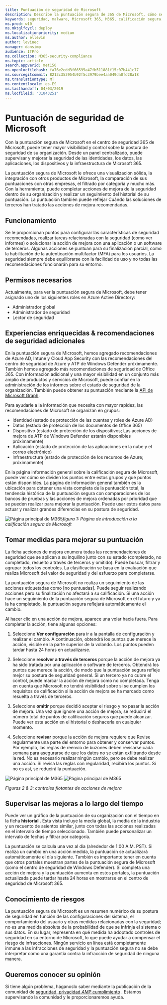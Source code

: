 ```yaml
---
title: Puntuación de seguridad de Microsoft
description: Describe la puntuación segura de 365 de Microsoft, cómo se calculan los detalles y qué administradores de seguridad pueden esperar usarlos.
keywords: seguridad, malware, Microsoft 365, M365, calificación segura, centro de seguridad, acciones de mejora
ms.prod: w10
ms.mktglfcycl: deploy
ms.localizationpriority: medium
ms.author: ellevin
author: levinec
manager: dansimp
audience: ITPro
ms.collection: M365-security-compliance
ms.topic: article
search.appverid: met150
ms.openlocfilehash: fa76e2edd3f66595a47fb511881f15c07b441c77
ms.sourcegitcommit: 8213c353954b92f5c3979bee4aa049da0fd28a18
ms.translationtype: MT
ms.contentlocale: es-ES
ms.lasthandoff: 04/03/2019
ms.locfileid: "31043251"
---
```

# <a name="microsoft-secure-score"></a>Puntuación de seguridad de Microsoft

Con la puntuación segura de Microsoft en el centro de seguridad 365 de Microsoft, puede tener mayor visibilidad y control sobre la postura de seguridad de su organización. Desde un panel centralizado, puede supervisar y mejorar la seguridad de las identidades, los datos, las aplicaciones, los dispositivos y la infraestructura de Microsoft 365.

La puntuación segura de Microsoft le ofrece una visualización sólida, la integración con otros productos de Microsoft, la comparación de sus puntuaciones con otras empresas, el filtrado por categoría y mucho más. Con la herramienta, puede completar acciones de mejora de la seguridad dentro de su organización y realizar un seguimiento del historial de su puntuación. La puntuación también puede reflejar Cuándo las soluciones de terceros han tratado las acciones de mejora recomendadas.  

## <a name="how-it-works"></a>Funcionamiento

Se le proporcionan puntos para configurar las características de seguridad recomendadas, realizar tareas relacionadas con la seguridad (como ver informes) o solucionar la acción de mejora con una aplicación o un software de terceros. Algunas acciones se puntuan para su finalización parcial, como la habilitación de la autenticación multifactor (MFA) para los usuarios. La seguridad siempre debe equilibrarse con la facilidad de uso y no todas las recomendaciones funcionarán para su entorno.

## <a name="required-permissions"></a>Permisos necesarios

Actualmente, para ver la puntuación segura de Microsoft, debe tener asignado uno de los siguientes roles en Azure Active Directory:

* Administrador global
* Administrador de seguridad
* Lector de seguridad

## <a name="rich-experiences--additional-security-recommendations"></a>Experiencias enriquecidas & recomendaciones de seguridad adicionales

En la puntuación segura de Microsoft, hemos agregado recomendaciones de Azure AD, Intune y Cloud App Security con las recomendaciones del centro de seguridad de Azure y ATP de Windows Defender próximamente. También hemos agregado más recomendaciones de seguridad de Office 365. Con información adicional y una mayor visibilidad en un conjunto más amplio de productos y servicios de Microsoft, puede confiar en la administración de los informes sobre el estado de seguridad de la organización. También puede obtener su puntuación mediante la [API de Microsoft Graph](https://docs.microsoft.com/graph/api/resources/securescores?view=graph-rest-beta).

Para ayudarle a la información que necesita con mayor rapidez, las recomendaciones de Microsoft se organizan en grupos:

* Identidad (estado de protección de las cuentas y roles de Azure AD)
* Datos (estado de protección de los documentos de Office 365)
* Dispositivo (estado de protección de los dispositivos; Las acciones de mejora de ATP de Windows Defender estarán disponibles próximamente)
* Aplicación (estado de protección de las aplicaciones en la nube y el correo electrónico)
* Infraestructura (estado de protección de los recursos de Azure; próximamente)

En la página información general sobre la calificación segura de Microsoft, puede ver cómo se dividen los puntos entre estos grupos y qué puntos están disponibles. La página de información general también es la ubicación para obtener una vista completa de la puntuación total, la tendencia histórica de la puntuación segura con comparaciones de los bancos de pruebas y las acciones de mejora ordenadas por prioridad que se pueden realizar para mejorar la puntuación. Puede usar estos datos para actuar y realizar grandes diferencias en su postura de seguridad.  

![Página principal](./media/secure-score/homepage-original.png)
de M365*figura 1: Página de introducción a la calificación segura de Microsoft*

## <a name="take-action-to-improve-your-score"></a>Tomar medidas para mejorar su puntuación

La ficha acciones de mejora enumera todas las recomendaciones de seguridad que se aplican a su inquilino junto con su estado (completado, no completado, resuelto a través de terceros y omitido). Puede buscar, filtrar y agrupar todos los controles.  La clasificación se basa en la evaluación que realiza Microsoft del valor de seguridad y del esfuerzo para completarse.

La puntuación segura de Microsoft no realiza un seguimiento de las acciones etiquetadas como [no puntuadas]. Puede seguir realizando acciones pero su finalización no afectará a su calificación. Si una acción hace un seguimiento de la puntuación segura de Microsoft en el futuro y ya la ha completado, la puntuación segura reflejará automáticamente el cambio.

Al hacer clic en una acción de mejora, aparece una volar hacia fuera. Para completar la acción, tiene algunas opciones:

1. Seleccione **Ver configuración** para ir a la pantalla de configuración y realizar el cambio. A continuación, obtendrá los puntos que merece la acción, visible en la parte superior de la volando. Los puntos pueden tardar hasta 24 horas en actualizarse.

2. Seleccione **resolver a través de terceros** porque la acción de mejora ya ha sido tratada por una aplicación o software de terceros. Obtendrá los puntos que merece la acción, de modo que la puntuación segura refleje mejor su postura de seguridad general. Si un tercero ya no cubre el control, puede marcar la acción de mejora como no completada. Tenga en cuenta que Microsoft no tendrá visibilidad sobre si se cumplen los requisitos de calificación si la acción de mejora se ha marcado como resuelta a través de terceros.

3. Seleccione **omitir** porque decidió aceptar el riesgo y no pasar la acción de mejora. Una vez que ignore una acción de mejora, se reducirá el número total de puntos de calificación seguros que puede alcanzar. Puede ver esta acción en el historial o deshacerla en cualquier momento.

4. Seleccione **revisar** porque la acción de mejora requiere que Revise regularmente una parte del entorno para obtener y conservar puntos. Por ejemplo, las reglas de reenvío de buzones deben revisarse cada semana para asegurarse de que los datos no se están exfiltrando desde la red. No es necesario realizar ningún cambio, pero se debe realizar una acción. Si revisa las reglas con regularidad, recibirá los puntos. Si no es así, se reducirá la puntuación.

![Página principal de M365](./media/secure-score/secure-score1x450.png) ![Página principal de M365](./media/secure-score/secure-score2x450.png)

*Figuras 2 & 3: controles flotantes de acciones de mejora*

## <a name="monitor-improvements-over-time"></a>Supervisar las mejoras a lo largo del tiempo

Puede ver un gráfico de la puntuación de su organización con el tiempo en la ficha **historial** . Esta vista incluye la media global, la media de la industria y un recuento de asientos similar, junto con todas las acciones realizadas en el intervalo de tiempo seleccionado. También puede personalizar un intervalo de fechas y filtrar por categoría.

La puntuación se calcula una vez al día (alrededor de 1:00 A.M. PST). Si realiza un cambio en una acción medida, la puntuación se actualizará automáticamente el día siguiente. También es importante tener en cuenta que otros portales muestran partes de la puntuación segura de Microsoft (como el centro de seguridad de Windows Defender). Si completa una acción de mejora y la puntuación aumenta en estos portales, la puntuación actualizada puede tardar hasta 24 horas en mostrarse en el centro de seguridad de Microsoft 365.  

## <a name="risk-awareness"></a>Conocimiento de riesgos

La puntuación segura de Microsoft es un resumen numérico de su postura de seguridad en función de las configuraciones del sistema, el comportamiento del usuario y otras medidas relacionadas con la seguridad; no es una medida absoluta de la probabilidad de que se infrinja el sistema o sus datos. En su lugar, representa en qué medida ha adoptado controles de seguridad en su entorno de Microsoft, lo que puede ayudar a compensar el riesgo de infracciones. Ningún servicio en línea está completamente inmune a las infracciones de seguridad y la puntuación segura no se debe interpretar como una garantía contra la infracción de seguridad de ninguna manera.

## <a name="we-want-to-hear-from-you"></a>Queremos conocer su opinión

Si tiene algún problema, háganoslo saber mediante la publicación de la comunidad de [seguridad, privacidad _AMP_ cumplimiento](https://techcommunity.microsoft.com/t5/Security-Privacy-Compliance/bd-p/security_privacy) . Estamos supervisando la comunidad y le proporcionaremos ayuda.
